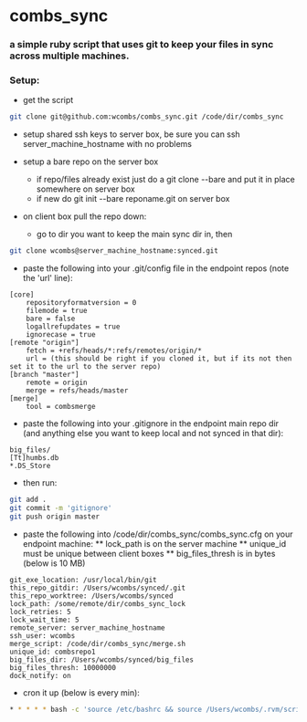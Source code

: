 combs_sync
==========

### a simple ruby script that uses git to keep your files in sync across multiple machines.

### Setup: ###

* get the script
 
```bash
git clone git@github.com:wcombs/combs_sync.git /code/dir/combs_sync
```

* setup shared ssh keys to server box, be sure you can ssh server_machine_hostname with no problems

* setup a bare repo on the server box
	* if repo/files already exist just do a git clone --bare and put it in place somewhere on server box
	* if new do git init --bare reponame.git on server box

* on client box pull the repo down:
	* go to dir you want to keep the main sync dir in, then

```bash
git clone wcombs@server_machine_hostname:synced.git
```
* paste the following into your .git/config file in the endpoint repos (note the 'url' line):

```git
[core]
    repositoryformatversion = 0
    filemode = true
    bare = false
    logallrefupdates = true
    ignorecase = true
[remote "origin"]
    fetch = +refs/heads/*:refs/remotes/origin/*
    url = (this should be right if you cloned it, but if its not then set it to the url to the server repo)
[branch "master"]
    remote = origin
    merge = refs/heads/master
[merge]
    tool = combsmerge
```

* paste the following into your .gitignore in the endpoint main repo dir (and anything else you want to keep local and not synced in that dir):

```
big_files/
[Tt]humbs.db
*.DS_Store
```

* then run:

```bash
git add .
git commit -m 'gitignore'
git push origin master
```
 
* paste the following into /code/dir/combs_sync/combs_sync.cfg on your endpoint machine:
** lock_path is on the server machine
** unique_id must be unique between client boxes
** big_files_thresh is in bytes (below is 10 MB)

```
git_exe_location: /usr/local/bin/git
this_repo_gitdir: /Users/wcombs/synced/.git
this_repo_worktree: /Users/wcombs/synced
lock_path: /some/remote/dir/combs_sync_lock
lock_retries: 5
lock_wait_time: 5
remote_server: server_machine_hostname
ssh_user: wcombs
merge_script: /code/dir/combs_sync/merge.sh
unique_id: combsrepo1
big_files_dir: /Users/wcombs/synced/big_files
big_files_thresh: 10000000
dock_notify: on
```

* cron it up (below is every min):

```bash
* * * * * bash -c 'source /etc/bashrc && source /Users/wcombs/.rvm/scripts/rvm && /usr/bin/env ruby /Users/wcombs/code/combs_sync/do_sync.rb --config=/Users/wcombs/code/combs_sync/combs_sync.cfg >> /tmp/log 2>&1'
```
